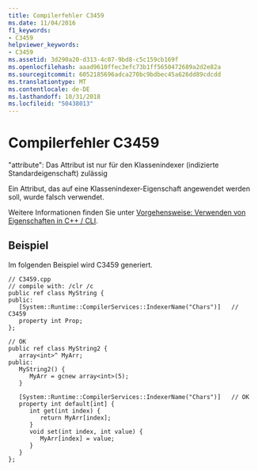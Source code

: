 ```yaml
---
title: Compilerfehler C3459
ms.date: 11/04/2016
f1_keywords:
- C3459
helpviewer_keywords:
- C3459
ms.assetid: 3d290a20-d313-4c07-9bd8-c5c159cb169f
ms.openlocfilehash: aaad9610ffec3efc73b1ff5650472689a2d2e82a
ms.sourcegitcommit: 6052185696adca270bc9bdbec45a626dd89cdcdd
ms.translationtype: MT
ms.contentlocale: de-DE
ms.lasthandoff: 10/31/2018
ms.locfileid: "50438013"
---
```

# <a name="compiler-error-c3459"></a>Compilerfehler C3459

"attribute": Das Attribut ist nur für den Klassenindexer (indizierte Standardeigenschaft) zulässig

Ein Attribut, das auf eine Klassenindexer-Eigenschaft angewendet werden soll, wurde falsch verwendet.

Weitere Informationen finden Sie unter [Vorgehensweise: Verwenden von Eigenschaften in C++ / CLI](../../dotnet/how-to-use-properties-in-cpp-cli.md).

## <a name="example"></a>Beispiel

Im folgenden Beispiel wird C3459 generiert.

```
// C3459.cpp
// compile with: /clr /c
public ref class MyString {
public:
   [System::Runtime::CompilerServices::IndexerName("Chars")]   // C3459
   property int Prop;
};

// OK
public ref class MyString2 {
   array<int>^ MyArr;
public:
   MyString2() {
      MyArr = gcnew array<int>(5);
   }

   [System::Runtime::CompilerServices::IndexerName("Chars")]   // OK
   property int default[int] {
      int get(int index) {
         return MyArr[index];
      }
      void set(int index, int value) {
         MyArr[index] = value;
      }
   }
};
```